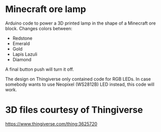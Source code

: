 # Minecraft ore lamp
Arduino code to power a 3D printed lamp in the shape of a Minecraft ore block. Changes colors between:
- Redstone 
- Emerald 
- Gold
- Lapis Lazuli
- Diamond 

A final button push will turn it off. 

The design on Thingiverse only contained code for RGB LEDs. In case somebody wants to use Neopixel (WS2812B) LED instead, this code will work. 

# 3D files courtesy of Thingiverse
https://www.thingiverse.com/thing:3625720

